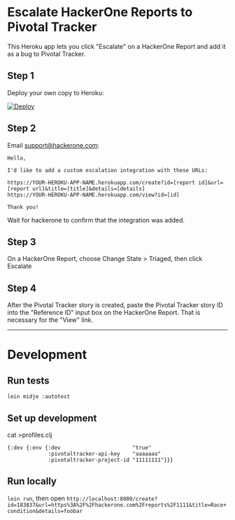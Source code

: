# Escalate HackerOne Reports to Pivotal Tracker

This Heroku app lets you click "Escalate" on a HackerOne Report and add it as a bug to Pivotal Tracker.

## Step 1

Deploy your own copy to Heroku:

[![Deploy](https://www.herokucdn.com/deploy/button.svg)](https://heroku.com/deploy?template=https://github.com/urbandictionary/hackerone-pivotaltracker)

## Step 2

Email support@hackerone.com:

```
Hello,

I'd like to add a custom escalation integration with these URLs:

https://YOUR-HEROKU-APP-NAME.herokuapp.com/create?id=[report id]&url=[report url]&title=[title]&details=[details]
https://YOUR-HEROKU-APP-NAME.herokuapp.com/view?id=[id]

Thank you!
```

Wait for hackerone to confirm that the integration was added.

## Step 3

On a HackerOne Report, choose Change State > Triaged, then click Escalate

## Step 4

After the Pivotal Tracker story is created, paste the Pivotal Tracker story ID into the "Reference ID" input box on the HackerOne Report. That is necessary for the "View" link.

---

# Development

## Run tests

`lein midje :autotest`

## Set up development

cat >profiles.clj

```
{:dev {:env {:dev                       "true"
             :pivotaltracker-api-key    "aaaaaaa"
             :pivotaltracker-project-id "11111111"}}}
```

## Run locally

`lein run`, then open `http://localhost:8080/create?id=183837&url=https%3A%2F%2Fhackerone.com%2Freports%2F1111&title=Race+condition&details=foobar`